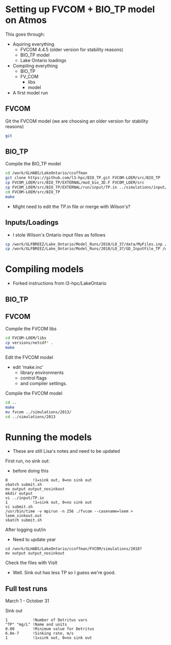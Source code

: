 # Setting up FVCOM + BIO_TP model on Atmos
This goes through:
- Aquiring everything
  - FVCOM 4.4.5 (older version for stability reasons)
  - BIO_TP model
  - Lake Ontario loadings 
- Compiling everything
  - BIO_TP
  - FV_COM
    - libs
    - model
- A first model run

## FVCOM
Git the FVCOM model (we are choosing an older version for stability reasons)
```sh
git 
```

## BIO_TP
Compile the BIO_TP model
```sh
cd /work/GLHABS/LakeOntario/ccoffman
git clone https://github.com/l3-hpc/BIO_TP.git FVCOM-LOEM/src/BIO_TP
cp FVCOM_LOEM/src/BIO_TP/EXTERNAL/mod_bio_3D.F FVCOM_LOEM/src
cp FVCOM_LOEM/src/BIO_TP/EXTERNAL/run/input/TP.in ../simulations/input/
cd FVCOM-LOEM/src/BIO_TP
make
```
- Might need to edit the TP.in file or merge with Wilson's?

## Inputs/Loadings
- I stole Wilson's Ontario input files as follows

```sh 
cp /work/GLFBREEZ/Lake_Ontario/Model_Runs/2018/LO_37/data/MyFiles.inp /work/GLHABS/LakeOntario/ccoffman/data/wilsonFiles.inp
cp /work/GLFBREEZ/Lake_Ontario/Model_Runs/2018/LO_37/GD_InputFile_TP /work/GLHABS/LakeOntario/ccoffman/data/wilson_InputFile_TP
```

# Compiling models
- Forked instructions from l3-hpc/LakeOntario

## BIO_TP

## FVCOM
Compile the FVCOM libs
```sh
cd FVCOM-LOEM/libs
cp versions/netcdf* .
make
```
Edit the FVCOM model
- edit ‘make.inc’
  - library environments
  - control flags
  - and compiler settings. 

Compile the FVCOM model
```sh
cd ..
make
mv fvcom ../simulations/2013/
cd ../simulations/2013
```


# Running the models
- These are still Lisa's notes and need to be updated

First run, no sink out:
- before doing this 
```
0           !1=sink out, 0=no sink out
sbatch submit.sh
mv output output_nosinkout
mkdir output
vi ../input/TP.in
1           !1=sink out, 0=no sink out
vi submit.sh
/usr/bin/time -v mpirun -n 256 ./fvcom --casename=leem > leem_sinkout.out
sbatch submit.sh
```

After logging out/in
- Need to update year
```
cd /work/GLHABS/LakeOntario/ccoffman/FVCOM/simulations/2018? 
mv output output_nosinkout
```

Check the files with VisIt
- Well.  Sink out has less TP so I guess we're good.

## Full test runs
March 1 - October 31

Sink out
```
1           !Number of Detritus vars
"TP" "mg/L" !Name and units
0.00        !Minimum value for Detritus
6.0e-7      !Sinking rate, m/s
1           !1=sink out, 0=no sink out
```